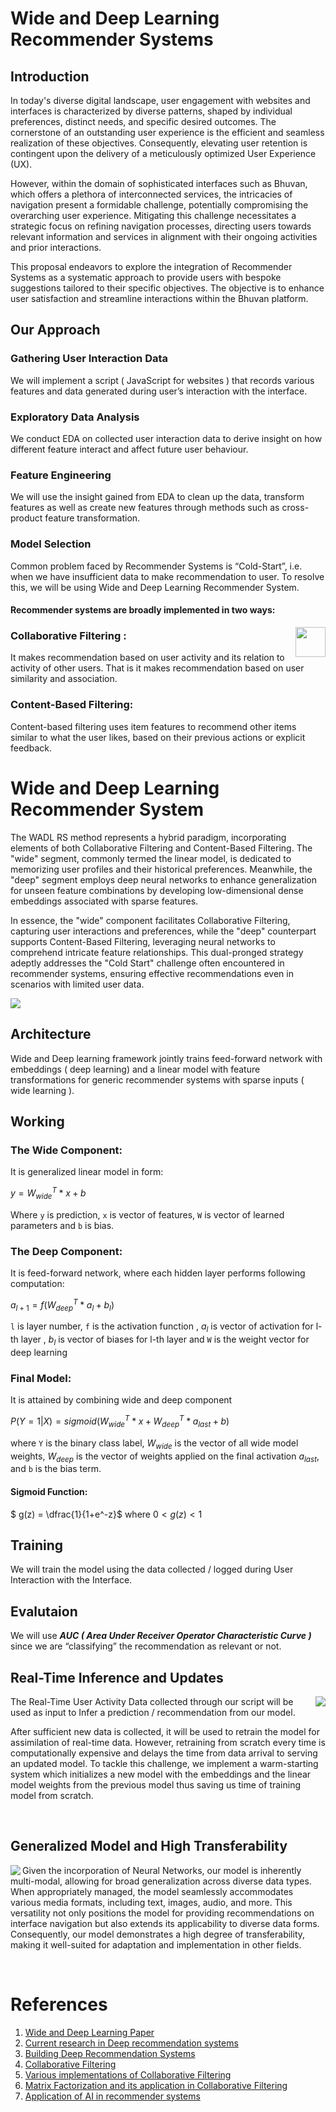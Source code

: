 # Wide and Deep Learning Recommender Systems

## Introduction
In today's diverse digital landscape, user engagement with websites and interfaces is characterized by diverse patterns, shaped by individual preferences, distinct needs, and specific desired outcomes. The cornerstone of an outstanding user experience is the efficient and seamless realization of these objectives. Consequently, elevating user retention is contingent upon the delivery of a meticulously optimized User Experience (UX).

However, within the domain of sophisticated interfaces such as Bhuvan, which offers a plethora of interconnected services, the intricacies of navigation present a formidable challenge, potentially compromising the overarching user experience. Mitigating this challenge necessitates a strategic focus on refining navigation processes, directing users towards relevant information and services in alignment with their ongoing activities and prior interactions.

This proposal endeavors to explore the integration of Recommender Systems as a systematic approach to provide users with bespoke suggestions tailored to their specific objectives. The objective is to enhance user satisfaction and streamline interactions within the Bhuvan platform.

## Our Approach 

### Gathering User Interaction Data
We will implement a script ( JavaScript for websites ) that records various features and data generated during user’s interaction with the interface.

### Exploratory Data Analysis 
We conduct EDA on collected user interaction data to derive insight on how different feature interact and affect future user behaviour.

### Feature Engineering
We will use the insight gained from EDA to clean up the data, transform features as well as create new features through methods such as cross-product feature transformation.

### Model Selection
Common problem faced by Recommender Systems is “Cold-Start”, i.e. when we have insufficient data to make recommendation to user. To resolve this, we will be using Wide and Deep Learning Recommender System.

#### Recommender systems are broadly implemented in two ways:
<img align="right" src="./images/filtering-infographics.png" width="48"/>

### Collaborative Filtering :
It makes recommendation based on user 	activity and its relation to activity of other users. 	That is it makes recommendation based on user 	similarity and association.  

### Content-Based Filtering:
Content-based filtering uses item features to 	recommend other items similar to what the user 	likes, based on their previous actions or explicit 	feedback. 

# Wide and Deep Learning Recommender System
The WADL RS method represents a hybrid paradigm, incorporating elements of both Collaborative Filtering and Content-Based Filtering. The "wide" segment, commonly termed the linear model, is dedicated to memorizing user profiles and their historical preferences. Meanwhile, the "deep" segment employs deep neural networks to enhance generalization for unseen feature combinations by developing low-dimensional dense embeddings associated with sparse features.

In essence, the "wide" component facilitates Collaborative Filtering, capturing user interactions and preferences, while the "deep" counterpart supports Content-Based Filtering, leveraging neural networks to comprehend intricate feature relationships. This dual-pronged strategy adeptly addresses the "Cold Start" challenge often encountered in recommender systems, ensuring effective recommendations even in scenarios with limited user data.

<img src="./images/wide-and-deep-learning-architecture.png" />

## Architecture
Wide and Deep learning framework jointly trains feed-forward network with embeddings ( deep learning) and a linear model with feature transformations for generic recommender systems with sparse inputs ( wide learning ).

## Working
### The Wide Component:
It is generalized linear model in form:

  $` y = W_{wide}^T * x + b `$

Where `y` is prediction, `x` is vector of features, `W` is vector of learned parameters and `b` is bias.

### The Deep Component:
It is feed-forward network, where each hidden layer performs following computation:

  $` a_{l+1} = f( W_{deep}^T * a_l + b_l )`$
  
`l`  is layer number, `f`  is the activation function , $`a_l`$  is vector of activation for l-th layer , $`b_l`$  is vector of biases for l-th layer and `W`  is the weight vector for deep learning 

### Final Model: 
It is attained by combining wide and deep component

  $` P( Y = 1|X ) = sigmoid( W_{wide}^T  * x + W_{deep}^T * a_{last} + b )`$
  
where `Y` is the binary class label, $`W_{wide}`$ is the vector of all wide model weights, $`W_{deep}`$ is the vector of weights applied on the final activation $`a_{last}`$, and `b` is the bias term. 

#### Sigmoid Function:
$` g(z) = \dfrac{1}{1+e^-z}`$    where   $`0 < g(z) < 1`$


## Training
We will train the model using the data collected / logged during User  Interaction with the Interface.

## Evalutaion
We will use ***AUC ( Area Under Receiver Operator Characteristic Curve )*** since we are “classifying” the recommendation as relevant or not. 

## Real-Time Inference and Updates

<img align="right" src="./images/inference-diagram.png" />

The Real-Time User Activity Data collected through our script will be used as input to Infer a prediction / recommendation from our model.

After sufficient new data is collected, it will be used to retrain the model for assimilation of real-time data. However, retraining from scratch every time is computationally expensive and delays the time from data arrival to serving an updated model. To tackle this challenge, we implement a warm-starting system which initializes a new model with the embeddings and the linear model weights from the previous model thus saving us time of training model from scratch.

<br/> 

## Generalized Model and High Transferability

<img align="left" src="./images/model-training-diagram.png" />

Given the incorporation of Neural Networks, our model is inherently multi-modal, allowing for broad generalization across diverse data types. When appropriately managed, the model seamlessly accommodates various media formats, including text, images, audio, and more. This versatility not only positions the model for providing recommendations on interface navigation but also extends its applicability to diverse data forms. Consequently, our model demonstrates a high degree of transferability, making it well-suited for adaptation and implementation in other fields.

<br/>



# References
1. [Wide and Deep Learning Paper](https://arxiv.org/pdf/1606.07792.pdf)
2. [Current research in Deep recommendation systems](https://arxiv.org/pdf/1606.07792.pdf)
3. [Building Deep Recommendation Systems](https://developer.nvidia.com/blog/how-to-build-a-winning-recommendation-system-part-2-deep-learning-for-recommender-systems/)
4. [Collaborative Filtering](https://www.analyticsvidhya.com/blog/2022/02/introduction-to-collaborative-filtering/)
5. [Various implementations of Collaborative Filtering](https://towardsdatascience.com/various-implementations-of-collaborative-filtering-100385c6dfe0)
6. [Matrix Factorization and its application in Collaborative Filtering](https://towardsdatascience.com/understanding-the-scaling-of-l%C2%B2-regularization-in-the-context-of-neural-networks-e3d25f8b50db)
7. [Application of AI in recommender systems](https://theaisummer.com/recommendation-systems/#wide-and-deep-learning)




